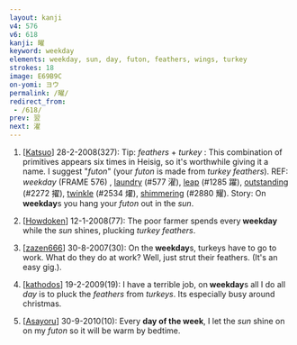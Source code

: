 ```yaml
---
layout: kanji
v4: 576
v6: 618
kanji: 曜
keyword: weekday
elements: weekday, sun, day, futon, feathers, wings, turkey
strokes: 18
image: E69B9C
on-yomi: ヨウ
permalink: /曜/
redirect_from:
 - /618/
prev: 翌
next: 濯
---
```


1) [<a href="http://kanji.koohii.com/profile/Katsuo">Katsuo</a>] 28-2-2008(327): Tip: <em>feathers</em> + <em>turkey</em> : This combination of primitives appears six times in Heisig, so it&#039;s worthwhile giving it a name. I suggest &quot;<em>futon</em>&quot; (your <em>futon</em> is made from <em>turkey feathers</em>). REF: <em>weekday</em> (FRAME 576) , <a href="../v4/577.html">laundry</a> (#577 濯), <a href="../v4/1285.html">leap</a> (#1285 躍), <a href="../v4/2272.html">outstanding</a> (#2272 擢), <a href="../v4/2534.html">twinkle</a> (#2534 燿), <a href="../v4/2880.html">shimmering</a> (#2880 耀). Story: On<strong> weekday</strong>s you hang your <em>futon</em> out in the <em>sun</em>.

2) [<a href="http://kanji.koohii.com/profile/Howdoken">Howdoken</a>] 12-1-2008(77): The poor farmer spends every<strong> weekday</strong> while the <em>sun</em> shines, plucking <em>turkey</em> <em>feathers</em>.

3) [<a href="http://kanji.koohii.com/profile/zazen666">zazen666</a>] 30-8-2007(30): On the<strong> weekday</strong>s, turkeys have to go to work. What do they do at work? Well, just strut their feathers. (It&#039;s an easy gig.).

4) [<a href="http://kanji.koohii.com/profile/kathodos">kathodos</a>] 19-2-2009(19): I have a terrible job, on<strong> weekday</strong>s all I do all <em>day</em> is to pluck the <em>feathers</em> from <em>turkeys</em>. Its especially busy around christmas.

5) [<a href="http://kanji.koohii.com/profile/Asayoru">Asayoru</a>] 30-9-2010(10): Every <strong>day of the week</strong>, I let the <em>sun</em> shine on on my <em>futon</em> so it will be warm by bedtime.

